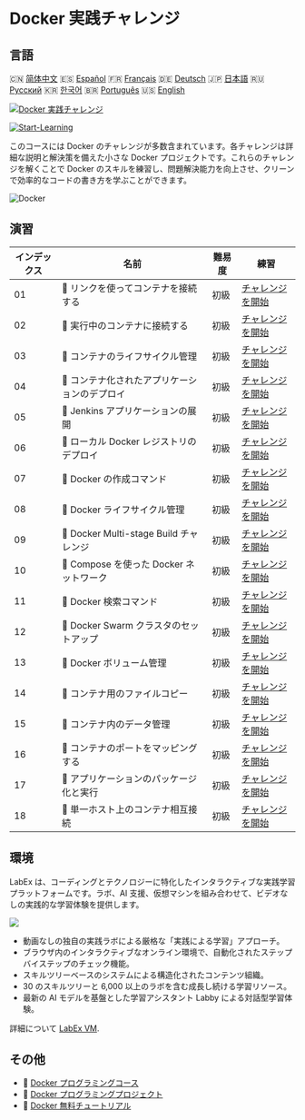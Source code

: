 # Docker 実践チャレンジ

## 言語

🇨🇳 [简体中文](README_zh.md) 🇪🇸 [Español](README_es.md) 🇫🇷 [Français](README_fr.md) 🇩🇪 [Deutsch](README_de.md) 🇯🇵 [日本語](README_ja.md) 🇷🇺 [Русский](README_ru.md) 🇰🇷 [한국어](README_ko.md) 🇧🇷 [Português](README_pt.md) 🇺🇸 [English](README.md) 

[![Docker 実践チャレンジ](https://cover-creator.labex.io/docker-practice-challenges.png?lang=ja)](https://labex.io/ja/courses/docker-practice-challenges)

[![Start-Learning](https://img.shields.io/badge/Start-Learning-whitesmoke?style=for-the-badge)](https://labex.io/ja/courses/docker-practice-challenges)

このコースには Docker のチャレンジが多数含まれています。各チャレンジは詳細な説明と解決策を備えた小さな Docker プロジェクトです。これらのチャレンジを解くことで Docker のスキルを練習し、問題解決能力を向上させ、クリーンで効率的なコードの書き方を学ぶことができます。

![Docker](https://img.shields.io/badge/Docker-whitesmoke?style=for-the-badge&logo=docker)


## 演習

|   インデックス | 名前                                           | 難易度   | 練習                                                                                                                         |
|----------------|------------------------------------------------|----------|------------------------------------------------------------------------------------------------------------------------------|
|             01 | 🎯  リンクを使ってコンテナを接続する           | 初級     | <a target='_blank' href='https://labex.io/ja/tutorials/docker-connect-containers-with-link-49351'>チャレンジを開始</a>       |
|             02 | 🎯  実行中のコンテナに接続する                 | 初級     | <a target='_blank' href='https://labex.io/ja/labs/docker-connect-to-running-container-15812'>チャレンジを開始</a>            |
|             03 | 🎯  コンテナのライフサイクル管理               | 初級     | <a target='_blank' href='https://labex.io/ja/labs/docker-container-lifecycle-management-7767'>チャレンジを開始</a>           |
|             04 | 🎯  コンテナ化されたアプリケーションのデプロイ | 初級     | <a target='_blank' href='https://labex.io/ja/labs/docker-deploy-containerized-applications-16240'>チャレンジを開始</a>       |
|             05 | 🎯  Jenkins アプリケーションの展開             | 初級     | <a target='_blank' href='https://labex.io/ja/labs/docker-deploying-jenkins-application-18264'>チャレンジを開始</a>           |
|             06 | 🎯  ローカル Docker レジストリのデプロイ       | 初級     | <a target='_blank' href='https://labex.io/ja/tutorials/docker-deploying-local-docker-registry-17804'>チャレンジを開始</a>    |
|             07 | 🎯  Docker の作成コマンド                      | 初級     | <a target='_blank' href='https://labex.io/ja/tutorials/docker-docker-create-command-15817'>チャレンジを開始</a>              |
|             08 | 🎯  Docker ライフサイクル管理                  | 初級     | <a target='_blank' href='https://labex.io/ja/labs/docker-docker-lifecycle-management-16232'>チャレンジを開始</a>             |
|             09 | 🎯  Docker Multi-stage Build チャレンジ        | 初級     | <a target='_blank' href='https://labex.io/ja/tutorials/docker-docker-multi-stage-build-challenge-15810'>チャレンジを開始</a> |
|             10 | 🎯  Compose を使った Docker ネットワーク       | 初級     | <a target='_blank' href='https://labex.io/ja/labs/docker-docker-network-with-compose-15003'>チャレンジを開始</a>             |
|             11 | 🎯  Docker 検索コマンド                        | 初級     | <a target='_blank' href='https://labex.io/ja/labs/docker-docker-search-command-16016'>チャレンジを開始</a>                   |
|             12 | 🎯  Docker Swarm クラスタのセットアップ        | 初級     | <a target='_blank' href='https://labex.io/ja/labs/docker-setting-up-docker-swarm-cluster-22289'>チャレンジを開始</a>         |
|             13 | 🎯  Docker ボリューム管理                      | 初級     | <a target='_blank' href='https://labex.io/ja/tutorials/docker-docker-volume-management-7769'>チャレンジを開始</a>            |
|             14 | 🎯  コンテナ用のファイルコピー                 | 初級     | <a target='_blank' href='https://labex.io/ja/labs/docker-file-copy-for-containers-15813'>チャレンジを開始</a>                |
|             15 | 🎯  コンテナ内のデータ管理                     | 初級     | <a target='_blank' href='https://labex.io/ja/tutorials/docker-manage-data-in-containers-15896'>チャレンジを開始</a>          |
|             16 | 🎯  コンテナのポートをマッピングする           | 初級     | <a target='_blank' href='https://labex.io/ja/labs/docker-map-the-container-ports-16309'>チャレンジを開始</a>                 |
|             17 | 🎯  アプリケーションのパッケージ化と実行       | 初級     | <a target='_blank' href='https://labex.io/ja/labs/docker-package-and-run-applications-16242'>チャレンジを開始</a>            |
|             18 | 🎯  単一ホスト上のコンテナ相互接続             | 初級     | <a target='_blank' href='https://labex.io/ja/labs/docker-single-host-container-interconnection-18452'>チャレンジを開始</a>   |

## 環境

LabEx は、コーディングとテクノロジーに特化したインタラクティブな実践学習プラットフォームです。ラボ、AI 支援、仮想マシンを組み合わせて、ビデオなしの実践的な学習体験を提供します。

![](https://tutorial-screenshot.getvm.io/images/vm-1725247253.png)

- 動画なしの独自の実践ラボによる厳格な「実践による学習」アプローチ。
- ブラウザ内のインタラクティブなオンライン環境で、自動化されたステップバイステップのチェック機能。
- スキルツリーベースのシステムによる構造化されたコンテンツ組織。
- 30 のスキルツリーと 6,000 以上のラボを含む成長し続ける学習リソース。
- 最新の AI モデルを基盤とした学習アシスタント Labby による対話型学習体験。

詳細について [LabEx VM](https://support.labex.io/using-labex/virtual-machine).

## その他

- 🔗 [Docker プログラミングコース](https://github.com/labex-labs/awesome-programming-courses)
- 🔗 [Docker プログラミングプロジェクト](https://github.com/labex-labs/awesome-programming-projects)
- 🔗 [Docker 無料チュートリアル](https://github.com/labex-labs/docker-free-tutorials)


